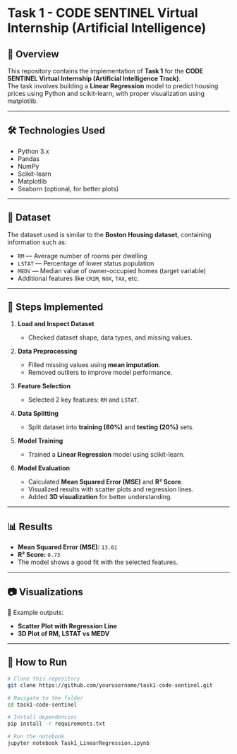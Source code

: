 # Task 1 - CODE SENTINEL Virtual Internship (Artificial Intelligence)

## 📌 Overview
This repository contains the implementation of **Task 1** for the **CODE SENTINEL Virtual Internship (Artificial Intelligence Track)**.  
The task involves building a **Linear Regression** model to predict housing prices using Python and scikit-learn, with proper visualization using matplotlib.

---

## 🛠️ Technologies Used
- Python 3.x  
- Pandas  
- NumPy  
- Scikit-learn  
- Matplotlib  
- Seaborn (optional, for better plots)

---

## 📂 Dataset
The dataset used is similar to the **Boston Housing dataset**, containing information such as:
- `RM` — Average number of rooms per dwelling  
- `LSTAT` — Percentage of lower status population  
- `MEDV` — Median value of owner-occupied homes (target variable)  
- Additional features like `CRIM`, `NOX`, `TAX`, etc.

---

## 🚀 Steps Implemented
1. **Load and Inspect Dataset**  
   - Checked dataset shape, data types, and missing values.
   
2. **Data Preprocessing**  
   - Filled missing values using **mean imputation**.  
   - Removed outliers to improve model performance.

3. **Feature Selection**  
   - Selected 2 key features: `RM` and `LSTAT`.

4. **Data Splitting**  
   - Split dataset into **training (80%)** and **testing (20%)** sets.

5. **Model Training**  
   - Trained a **Linear Regression** model using scikit-learn.

6. **Model Evaluation**  
   - Calculated **Mean Squared Error (MSE)** and **R² Score**.  
   - Visualized results with scatter plots and regression lines.  
   - Added **3D visualization** for better understanding.

---

## 📊 Results
- **Mean Squared Error (MSE):** `13.61`  
- **R² Score:** `0.73`  
- The model shows a good fit with the selected features.

---

## 📷 Visualizations
📌 Example outputs:

- **Scatter Plot with Regression Line**  
- **3D Plot of RM, LSTAT vs MEDV**


---

## 📜 How to Run
```bash
# Clone this repository
git clone https://github.com/yourusername/task1-code-sentinel.git

# Navigate to the folder
cd task1-code-sentinel

# Install dependencies
pip install -r requirements.txt

# Run the notebook
jupyter notebook Task1_LinearRegression.ipynb